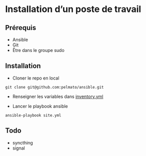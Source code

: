 # Installation d’un poste de travail

## Prérequis

- Ansible
- Git
- Être dans le groupe sudo

## Installation

- Cloner le repo en local

```shell
git clone git@github.com:pelmato/ansible.git
```

- Renseigner les variables dans [inventory.yml](./inventory.yml)

- Lancer le playbook ansible

```shell
ansible-playbook site.yml
```

## Todo

- syncthing
- signal
